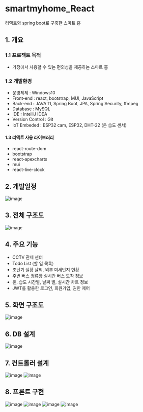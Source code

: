 # smartmyhome_React
리액트와 spring boot로 구축한 스마트 홈 

## 1. 개요 
### 1.1 프로젝트 목적
 - 가정에서 사용할 수 있는 편의성을 제공하는 스마트 홈 

### 1.2 개발환경
- 운영체제 : Windows10
- Front-end : react, bootstrap, MUI, JavaScript
- Back-end : JAVA 11, Spring Boot, JPA, Spring Security, ffmpeg
- Database : MySQL
- IDE : IntelliJ IDEA
- Version Control : Git
- IoT Embeded : ESP32 cam, ESP32, DHT-22 (온 습도 센서)

#### 1.3 리액트 사용 라이브러리 
- react-route-dom 
- bootstrap 
- react-apexcharts 
- mui
- react-live-clock

## 2. 개발일정
![image](https://user-images.githubusercontent.com/61840067/180309335-efdab964-8e5d-4685-9af1-1cb64305bf59.png)

## 3. 전체 구조도
![image](https://user-images.githubusercontent.com/61840067/180310306-d445ed8b-7047-4182-8f93-2fab80d3b7af.png)

## 4. 주요 기능 
- CCTV 관제 센터
- Todo List (할 일 목록)
- 초단기 실황 날씨, 외부 미세먼지 현황 
- 주변 버스 정류장 실시간 버스 도착 정보
- 온, 습도 시간별, 날짜 별, 실시간 차트 정보 
- JWT를 활용한 로그인, 회원가입, 권한 제어

## 5. 화면 구조도 
![image](https://user-images.githubusercontent.com/61840067/180310507-dcfbceb4-d444-403b-b855-059b88ecfdce.png)

## 6. DB 설계 
![image](https://user-images.githubusercontent.com/61840067/180310549-81d4a8be-d45f-44be-b437-5aedb25fca0b.png)

## 7. 컨트롤러 설계 
![image](https://user-images.githubusercontent.com/61840067/180310588-798d2262-540b-4c04-93e9-d66e6a57dc02.png)
![image](https://user-images.githubusercontent.com/61840067/180310603-5534a2f1-c7ba-4210-8cb3-90648c7e63f7.png)

## 8. 프론트 구현 
![image](https://user-images.githubusercontent.com/61840067/180310711-2d6dcbc8-f9e5-451b-8b98-2006e818c88e.png)
![image](https://user-images.githubusercontent.com/61840067/180310783-3e78a0cd-1347-4b07-95a9-c5b2ce77cff7.png)
![image](https://user-images.githubusercontent.com/61840067/180310805-a3110ae0-219c-40d5-83a7-e2953755f00f.png)
![image](https://user-images.githubusercontent.com/61840067/180310829-a8dbfc44-6ff5-4468-9037-083113d91698.png)


